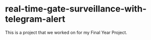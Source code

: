 # real-time-gate-surveillance-with-telegram-alert
This is a project that we worked on for my Final Year Project.

